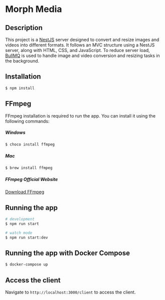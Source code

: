 # Morph Media

## Description

This project is a [NestJS](https://docs.nestjs.com/) server designed to convert and resize images and videos into different formats. It follows an MVC structure using a NestJS server, along with HTML, CSS, and JavaScript. To reduce server load, [BullMQ](https://docs.nestjs.com/techniques/queues) is used to handle image and video conversion and resizing tasks in the background.

## Installation

```bash
$ npm install
```

## FFmpeg

FFmpeg installation is required to run the app. You can install it using the following commands:

##### Windows

```bash
$ choco install ffmpeg
```

##### Mac

```bash
$ brew install ffmpeg
```

##### FFmpeg Official Website

[Download FFmpeg](https://www.ffmpeg.org/download.html)

## Running the app

```bash
# development
$ npm run start

# watch mode
$ npm run start:dev
```

## Running the app with Docker Compose

```bash
$ docker-compose up
```

## Access the client

Navigate to `http://localhost:3000/client` to access the client.
